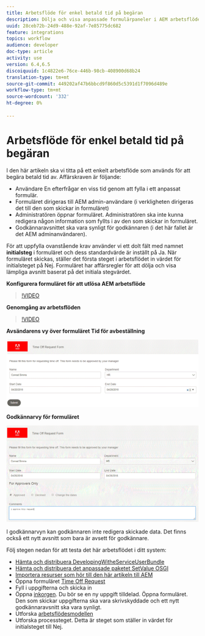 ```yaml
---
title: Arbetsflöde för enkel betald tid på begäran
description: Dölja och visa anpassade formulärpaneler i AEM arbetsflöde
uuid: 28ceb72b-24d9-488e-92af-7e85775dc682
feature: integrations
topics: workflow
audience: developer
doc-type: article
activity: use
version: 6.4,6.5
discoiquuid: 1c4822e6-76ce-446b-98cb-408900d68b24
translation-type: tm+mt
source-git-commit: 449202af47b6bbcd9f860d5c5391d1f7096d489e
workflow-type: tm+mt
source-wordcount: '332'
ht-degree: 0%

---
```



# Arbetsflöde för enkel betald tid på begäran

I den här artikeln ska vi titta på ett enkelt arbetsflöde som används för att begära betald tid av. Affärskraven är följande:

* Användare En efterfrågar en viss tid genom att fylla i ett anpassat formulär.
* Formuläret dirigeras till AEM admin-användare (i verkligheten dirigeras det till den som skickar in formuläret)
* Administratören öppnar formuläret. Administratören ska inte kunna redigera någon information som fyllts i av den som skickar in formuläret.
* Godkännaravsnittet ska vara synligt för godkännaren (i det här fallet är det AEM adminanvändaren).

För att uppfylla ovanstående krav använder vi ett dolt fält med namnet **initialsteg** i formuläret och dess standardvärde är inställt på Ja. När formuläret skickas, ställer det första steget i arbetsflödet in värdet för initialsteget på Nej. Formuläret har affärsregler för att dölja och visa lämpliga avsnitt baserat på det initiala stegvärdet.

**Konfigurera formuläret för att utlösa AEM arbetsflöde**

>[!VIDEO](https://video.tv.adobe.com/v/28406?quality=9&learn=on)

**Genomgång av arbetsflöden**

>[!VIDEO](https://video.tv.adobe.com/v/28407?quality=9&learn=on)

**Avsändarens vy över formuläret Tid för avbeställning**

![initialsteg](assets/initialstep.gif)

**Godkännarvy för formuläret**

![godkännare](assets/approversview.gif)

I godkännarvyn kan godkännaren inte redigera skickade data. Det finns också ett nytt avsnitt som bara är avsett för godkännare.

Följ stegen nedan för att testa det här arbetsflödet i ditt system:
* [Hämta och distribuera DevelopingWitheServiceUserBundle](/help/forms/assets/common-osgi-bundles/DevelopingWithServiceUser.jar)
* [Hämta och distribuera det anpassade paketet SetValue OSGI](/help/forms/assets/common-osgi-bundles/SetValueApp.core-1.0-SNAPSHOT.jar)
* [Importera resurser som hör till den här artikeln till AEM](assets/helpxworkflow.zip)
* Öppna formuläret [Time Off Request](http://localhost:4502/content/dam/formsanddocuments/helpx/timeoffrequestform/jcr:content?wcmmode=disabled)
* Fyll i uppgifterna och skicka in
* Öppna [inkorgen](http://localhost:4502/mnt/overlay/cq/inbox/content/inbox.html). Du bör se en ny uppgift tilldelad. Öppna formuläret. Den som skickar uppgifterna ska vara skrivskyddade och ett nytt godkännaravsnitt ska vara synligt.
* Utforska [arbetsflödesmodellen](http://localhost:4502/editor.html/conf/global/settings/workflow/models/helpxworkflow.html)
* Utforska processteget. Detta är steget som ställer in värdet för initialsteget till Nej.

